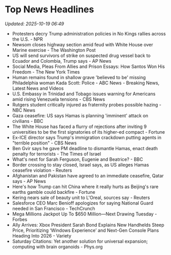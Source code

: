# Top News Headlines

_Updated: 2025-10-19 06:49_

- Protesters decry Trump administration policies in No Kings rallies across the U.S. - NPR
- Newsom closes highway section amid feud with White House over Marine exercise - The Washington Post
- US will send survivors of strike on suspected drug vessel back to Ecuador and Colombia, Trump says - AP News
- Social Media, Pleas From Allies and Prison Essays: How Santos Won His Freedom - The New York Times
- Human remains found in shallow grave 'believed to be' missing Philadelphia woman Kada Scott: Police - ABC News - Breaking News, Latest News and Videos
- U.S. Embassy in Trinidad and Tobago issues warning for Americans amid rising Venezuela tensions - CBS News
- Rutgers student critically injured as fraternity probes possible hazing - NBC News
- Gaza ceasefire: US says Hamas is planning 'imminent' attack on civilians - BBC
- The White House has faced a flurry of rejections after inviting 9 universities to be the first signatories of its higher-ed compact - Fortune
- Ex-ICE director says Trump's immigration crackdown putting agents in "terrible position" - CBS News
- Ben Gvir says he gave PM deadline to dismantle Hamas, enact death penalty for terrorists - The Times of Israel
- What's next for Sarah Ferguson, Eugenie and Beatrice? - BBC
- Border crossing to stay closed, Israel says, as US alleges Hamas ceasefire violation - Reuters
- Afghanistan and Pakistan have agreed to an immediate ceasefire, Qatar says - AP News
- Here's how Trump can hit China where it really hurts as Beijing's rare earths gamble could backfire - Fortune
- Kering nears sale of beauty unit to L'Oreal, sources say - Reuters
- Salesforce CEO Marc Benioff apologizes for saying National Guard needed in San Francisco - TechCrunch
- Mega Millions Jackpot Up To $650 Million—Next Drawing Tuesday - Forbes
- Ally Arrives: Xbox President Sarah Bond Explains New Handhelds Steep Price, Prioritizing ‘Windows Experience’ and Next-Gen Console Plans Heading Into 2026 - Variety
- Saturday Citations: Yet another solution for universal expansion; computing with brain organoids - Phys.org